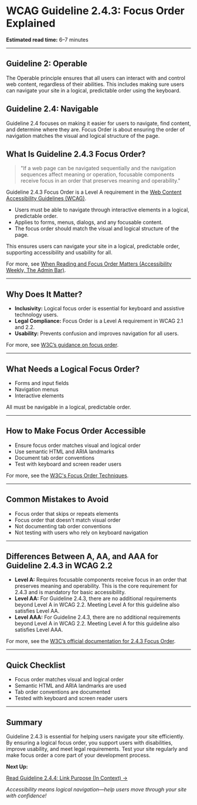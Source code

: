 <!--
title: 2.4.3 - Focus Order
series: Making the Web Accessible for All
description: A practical guide to WCAG Guideline 2.4.3 (Focus Order)—what it means, why it matters, and how to ensure a logical focus order for keyboard navigation.
keywords: wcag 2.4.3, focus order, keyboard navigation, accessibility, web standards, digital inclusion
image: WCAG-Series-2-4-3.png
imageAlt: Blue text on yellow background saying, "Web Content Accessibiilty Guiedlines (WCAG) 2.4.3 Explained, Focus Order"
status: published
date: 2025-07-03
excerpt: This guideline ensures a logical focus order for keyboard navigation.
-->

# **WCAG Guideline 2.4.3: Focus Order Explained**

**Estimated read time:** 6–7 minutes

---

## **Guideline 2: Operable**

The Operable principle ensures that all users can interact with and control web content, regardless of their abilities. This includes making sure users can navigate your site in a logical, predictable order using the keyboard.

## **Guideline 2.4: Navigable**

Guideline 2.4 focuses on making it easier for users to navigate, find content, and determine where they are. Focus Order is about ensuring the order of navigation matches the visual and logical structure of the page.

## **What Is Guideline 2.4.3 Focus Order?**

<!-- [Illustration: User tabbing through a web page in a logical order] -->

> "If a web page can be navigated sequentially and the navigation sequences affect meaning or operation, focusable components receive focus in an order that preserves meaning and operability."

Guideline 2.4.3 Focus Order is a Level A requirement in the [Web Content Accessibility Guidelines (WCAG)](https://www.w3.org/WAI/WCAG22/quickref/#focus-order).

- Users must be able to navigate through interactive elements in a logical, predictable order.
- Applies to forms, menus, dialogs, and any focusable content.
- The focus order should match the visual and logical structure of the page.

This ensures users can navigate your site in a logical, predictable order, supporting accessibility and usability for all.

For more, see [When Reading and Focus Order Matters (Accessibility Weekly, The Admin Bar)](https://theadminbar.com/accessibility-weekly/when-reading-and-focus-order-matters).

---

## **Why Does It Matter?**

<!-- [Infographic: Focus indicator moving through page elements, user with keyboard] -->

- **Inclusivity:** Logical focus order is essential for keyboard and assistive technology users.
- **Legal Compliance:** Focus Order is a Level A requirement in WCAG 2.1 and 2.2.
- **Usability:** Prevents confusion and improves navigation for all users.

For more, see [W3C’s guidance on focus order](https://www.w3.org/WAI/WCAG22/Understanding/focus-order.html).

---

## **What Needs a Logical Focus Order?**

<!-- [Grid: Forms, navigation, interactive elements, all with focus icons] -->

- Forms and input fields
- Navigation menus
- Interactive elements

All must be navigable in a logical, predictable order.

---

## **How to Make Focus Order Accessible**

<!-- [Side-by-side code snippets: Good focus order, bad focus order]
[Example: Settings panel for tab order] -->

- Ensure focus order matches visual and logical order
- Use semantic HTML and ARIA landmarks
- Document tab order conventions
- Test with keyboard and screen reader users

For more, see the [W3C's Focus Order Techniques](https://www.w3.org/WAI/WCAG22/Techniques/general/G59).

---

## **Common Mistakes to Avoid**

<!-- [Do/Don't graphic: Left side with logical focus order, right side with random order] -->

- Focus order that skips or repeats elements
- Focus order that doesn't match visual order
- Not documenting tab order conventions
- Not testing with users who rely on keyboard navigation

---

## **Differences Between A, AA, and AAA for Guideline 2.4.3 in WCAG 2.2**

<!-- [Infographic: Three columns labeled A, AA, AAA with example requirements for each] -->

- **Level A:** Requires focusable components receive focus in an order that preserves meaning and operability. This is the core requirement for 2.4.3 and is mandatory for basic accessibility.
- **Level AA:** For Guideline 2.4.3, there are no additional requirements beyond Level A in WCAG 2.2. Meeting Level A for this guideline also satisfies Level AA.
- **Level AAA:** For Guideline 2.4.3, there are no additional requirements beyond Level A in WCAG 2.2. Meeting Level A for this guideline also satisfies Level AAA.

For more, see the [W3C’s official documentation for 2.4.3 Focus Order](https://www.w3.org/WAI/WCAG22/Understanding/focus-order.html).

---

## **Quick Checklist**

<!-- [Checklist graphic: Icons for each item (focus, tab, navigation, etc.)] -->

- Focus order matches visual and logical order
- Semantic HTML and ARIA landmarks are used
- Tab order conventions are documented
- Tested with keyboard and screen reader users

---

## **Summary**

<!-- [Illustration: User tabbing through a web page in a logical order] -->

Guideline 2.4.3 is essential for helping users navigate your site efficiently. By ensuring a logical focus order, you support users with disabilities, improve usability, and meet legal requirements. Test your site regularly and make focus order a core part of your development process.

**Next Up:**

[Read Guideline 2.4.4: Link Purpose (In Context) →](WCAG-Guideline-2-4-4-Link-Purpose-In-Context-Explained)

*Accessibility means logical navigation—help users move through your site with confidence!*
